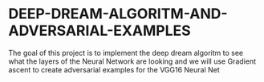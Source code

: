 # DEEP-DREAM-ALGORITM-AND-ADVERSARIAL-EXAMPLES
The goal of this project is to implement the deep dream algoritm to see what the layers of the Neural Network are looking and we will use Gradient ascent to create adversarial examples for the VGG16 Neural Net
